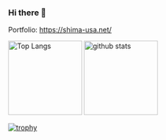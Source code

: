 ### Hi there 👋

Portfolio: https://shima-usa.net/

<p align="left"> 
  <img alt="Top Langs" height="150px" src="https://github-readme-stats.vercel.app/api/top-langs/?username=torippy1024&layout=compact&count_private=true&show_icons=true&theme=onedark" />
  <img alt="github stats" height="150px" src="https://github-readme-stats.vercel.app/api?username=torippy1024&count_private=true&show_icons=true&show_icons=true&theme=onedark" />
</p>

[![trophy](https://github-profile-trophy.vercel.app/?username=torippy1024&theme=onedark&column=7
)](https://github.com/ryo-ma/github-profile-trophy)
